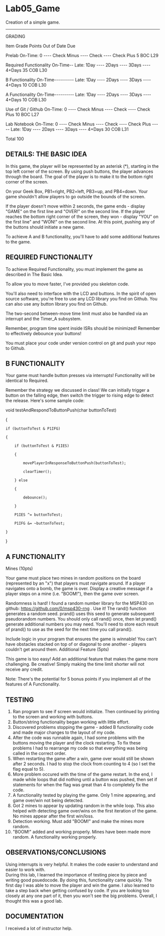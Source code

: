 Lab05_Game
==========

Creation of a simple game.

--------------------------------------------------------------------------------------------------------------------
GRADING

Item          	Grade                                                                                 	Points       	Out of 	    Date Due

Prelab        	On-Time: 0 ---- Check Minus ---- Check ---- Check Plus                     		5      		BOC L29

Required Functionality 	On-Time-- Late: 1Day ---- 2Days ---- 3Days ---- 4+Days 		35 		    COB L30

B Functionality 	On-Time---------- Late: 1Day ---- 2Days ---- 3Days ---- 4+Days 		10 		     COB L30

A Functionality 	On-Time---------- Late: 1Day ---- 2Days ---- 3Days ---- 4+Days 		10 		    COB L30

Use of Git / Github 	On-Time: 0 ---- Check Minus ---- Check ---- Check Plus 		     10     		BOC L27

Lab Notebook 	On-Time: 0 ---- Check Minus ---- Check ---- Check Plus ----- 
                          Late: 1Day ---- 2Days ---- 3Days ---- 4+Days 		                              30     		COB L31
                          
Total                                                                   100 	


DETAILS: THE BASIC IDEA
--------------------------------------------------------------------------------------------------------------------

In this game, the player will be represented by an asterisk (*), starting in the top left corner of the screen. By using push buttons, the player advances through the board. The goal of the player is to make it to the bottom right corner of the screen.

On your Geek Box, PB1=right, PB2=left, PB3=up, and PB4=down. Your game shouldn't allow players to go outside the bounds of the screen.

If the player doesn't move within 2 seconds, the game ends - display "GAME" on the first line and "OVER!" on the second line. If the player reaches the bottom right corner of the screen, they won - display "YOU" on the first line" and "WON!" on the second line. At this point, pushing any of the buttons should initiate a new game.

To achieve A and B functionality, you'll have to add some additional features to the game.


REQUIRED FUNCTIONALITY
---------------------------------------------------------------------------------------------------------------------

To achieve Required Functionality, you must implement the game as described in The Basic Idea.

To allow you to move faster, I've provided you skeleton code.

You'll also need to interface with the LCD and buttons. In the spirit of open source software, you're free to use any LCD library you find on Github. You can also use any button library you find on Github.

The two-second between-move time limit must also be handled via an interrupt and the Timer_A subsystem.

Remember, program time spent inside ISRs should be minimized! Remember to effectively debounce your buttons!

You must place your code under version control on git and push your repo to Github.


B FUNCTIONALITY
---------------------------------------------------------------------------------------------------------------------

Your game must handle button presses via interrupts! Functionality will be identical to Required.

Remember the strategy we discussed in class! We can initially trigger a button on the falling edge, then switch the trigger to rising edge to detect the release. Here's some sample code:



void testAndRespondToButtonPush(char buttonToTest)

{

    if (buttonToTest & P1IFG)

    {

        if (buttonToTest & P1IES)

        {

            movePlayerInResponseToButtonPush(buttonToTest);

            clearTimer();

        } else

        {

            debounce();

        }    

        P1IES ^= buttonToTest;

        P1IFG &= ~buttonToTest;

    }

}


A FUNCTIONALITY
---------------------------------------------------------------------------------------------------------------------

Mines (10pts)

Your game must place two mines in random positions on the board (represented by an "x") that players must navigate around. If a player navigates onto a bomb, the game is over. Display a creative message if a player steps on a mine (i.e. "BOOM!"), then the game over screen.

Randomness is hard! I found a random number library for the MSP430 on github: https://github.com/0/msp430-rng . Use it! The rand() function generates a random seed. prand() uses this seed to generate subsequent pseudorandom numbers. You should only call rand() once, then let prand() generate additional numbers you may need. You'll need to store each result of prand() to use as the seed for the next time you call prand().

Include logic in your program that ensures the game is winnable! You can't have obstacles stacked on top of or diagonal to one another - players couldn't get around them.
Additional Feature (5pts)

This game is too easy! Add an additional feature that makes the game more challenging. Be creative! Simply making the time limit shorter will not receive any credit.

Note: There's the potential for 5 bonus points if you implement all of the features of A Functionality.




TESTING
---------------------------------------------------------------------------------------------------------------------

1. Ran program to see if screen would initialize. Then continued by printing to the screen and working with buttons. 
2. Button/string functionality began working with little effort.
3. Discovered problems stopping the game - added B functionality code and made major changes to the layout of my code.
4. After the code was runnable again, I had some problems with the buttons moving the player and the clock restarting. To fix these problems I had to rearrange my code so that everything was being called in the correct order.
5. When restarting the game after a win, game over would still be shown after 2 seconds. I had to stop the clock from counting to 4 (so I set the flag equal to 5).
6. More problem occured with the time of the game restart. In the end, I made while loops that did nothing until a button was pushed, then set if statements for when the flag was great than 4 to completely fix the code.
7. A functionality tested by playing the game. Only 1 mine appearing, and game over/win not being detected.
8. Got 2 mines to appear by updating random in the while loop. This also helped with detecting game over/wins on the first iteration of the game.  No mines appear after the first win/loss.
9. Detection working. Must add "BOOM!" and make the mines more random.
10. "BOOM!" added and working properly. Mines have been made more random. A functionality working properly.


OBSERVATIONS/CONCLUSIONS
------------------------------------------------------------------------------------------------------------------

Using interrupts is very helpful. It makes the code easier to understand and easier to work with.  
During this lab, I learned the importance of testing piece by piece and writing good psuedocode. By doing this, 
functionality came quickly. The first day I was able to move the player and win the game.
I also learned to take a step back when getting confused by code. If you are looking too closely at any one part 
of it, then you won't see the big problems. 
Overall, I thought this was a good lab.


DOCUMENTATION
-----------------------------------------------------------------------------------------------------------------

I received a lot of instructor help.  

